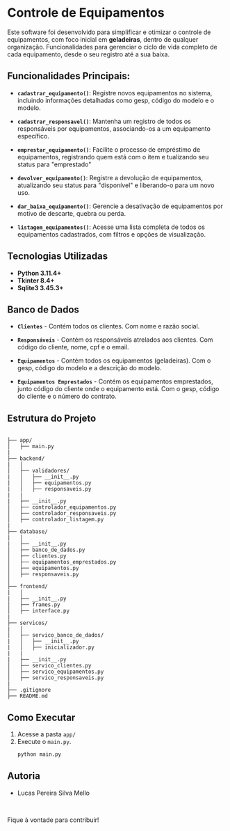 # **Controle de Equipamentos**

Este software foi desenvolvido para simplificar e otimizar o controle de equipamentos, com foco inicial em **geladeiras**, dentro de qualquer organização. Funcionalidades para gerenciar o ciclo de vida completo de cada equipamento, desde o seu registro até a sua baixa.

## **Funcionalidades Principais:**

* **`cadastrar_equipamento()`**: Registre novos equipamentos no sistema, incluindo informações detalhadas como gesp, código do modelo e o modelo.

* **`cadastrar_responsavel()`**: Mantenha um registro de todos os responsáveis por equipamentos, associando-os a um equipamento específico.

* **`emprestar_equipamento()`**: Facilite o processo de empréstimo de equipamentos, registrando quem está com o item e tualizando seu status para "emprestado"

* **`devolver_equipamento()`**: Registre a devolução de equipamentos, atualizando seu status para "disponível" e liberando-o para um novo uso.

* **`dar_baixa_equipamento()`**: Gerencie a desativação de equipamentos por motivo de descarte, quebra ou perda.

* **`listagem_equipamentos()`**: Acesse uma lista completa de todos os equipamentos cadastrados, com filtros e opções de visualização.



## **Tecnologias Utilizadas**

- **Python 3.11.4+**
- **Tkinter 8.4+**
- **Sqlite3 3.45.3+**

## **Banco de Dados**

- **`Clientes`** - Contém todos os clientes. Com nome e razão social.

- **`Responsáveis`** - Contém os responsáveis atrelados aos clientes. Com código do cliente, nome, cpf e o email.

- **`Equipamentos`** - Contém todos os equipamentos (geladeiras). Com o gesp, código do modelo e a descrição do modelo.

- **`Equipamentos Emprestados`** - Contém os equipamentos emprestados, junto código do cliente onde o equipamento está. Com o gesp, código do cliente e o número do contrato.



## **Estrutura do Projeto**

```

├── app/
│   ├── main.py
|
├── backend/
|   │   
│   ├── validadores/
|   │   ├── __init__.py
|   │   ├── equipamentos.py
|   │   ├── responsaveis.py
|   |
|   ├── __init__.py
│   ├── controlador_equipamentos.py
│   ├── controlador_responsaveis.py
│   ├── controlador_listagem.py
|
├── database/
|   │   
|   ├── __init__.py
│   ├── banco_de_dados.py
│   ├── clientes.py
│   ├── equipamentos_emprestados.py
│   ├── equipamentos.py
│   ├── responsaveis.py
│   
├── frontend/
|   │   
|   ├── __init__.py
│   ├── frames.py
│   ├── interface.py
|
├── servicos/
|   │   
│   ├── servico_banco_de_dados/
|   │   ├── __init__.py
|   │   ├── inicializador.py
|   |
|   ├── __init__.py
│   ├── servico_clientes.py
│   ├── servico_equipamentos.py
│   ├── servico_responsaveis.py
|
├── .gitignore
├── README.md
```

## **Como Executar**

1. Acesse a pasta `app/`
2. Execute o `main.py`.
   ```bash
   python main.py
   ```



## **Autoria**
- Lucas Pereira Silva Mello

<br>

Fique à vontade para contribuir!
